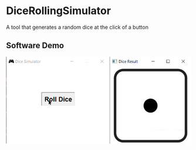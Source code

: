 # DiceRollingSimulator
A tool that generates a random dice at the click of a button

## Software Demo
<img src = "/images/screenshot.png">
